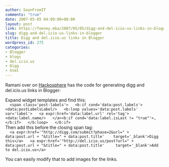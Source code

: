 ```yaml
---
author: SeanFromIT
comments: "true"
date: 2007-05-05 04:09:00+00:00
layout: post
link: https://feeney.mba/2007/05/05/digg-and-del-icio-us-links-in-blogger/
slug: digg-and-del-icio-us-links-in-blogger
title: Digg and del.icio.us links in Blogger
wordpress_id: 275
categories:
- Blogger
- blogs
- del.icio.us
- Digg
- html
---
```


Ramani over on [Hackosphere](http://hackosphere.blogspot.com/2006/09/delicious-and-digg-hotlinks-for-your.html) has the code for generating digg and del.icio.us links in Blogger:  
  
Expand widget templates and find this:  
`  
<span class='post-labels'>  
 <b:if cond='data:post.labels'>  
   <data:postLabelsLabel/>  
     <b:loop values='data:post.labels' var='label'>  
       <a expr:href='data:label.url' rel='tag'>  
         <data:label.name/>  
       </a><b:if cond='data:label.isLast != "true"'>,</b:if>  
         </b:loop>  
       </b:if>  
`  
Then add this before the closing span tag:  
`  
 <a expr:href='"http://digg.com/submit?phase=2&url=" +   
     data:post.url + "&title=" + data:post.title'   
      target='_blank'>Digg this</a>  
 <a expr:href='"http://del.icio.us/post?url=" +   
     data:post.url + "&title=" + data:post.title'    
       target='_blank'>Add to del.icio.us</a>  
`  
  
You can easily modify that to add images for the links.

